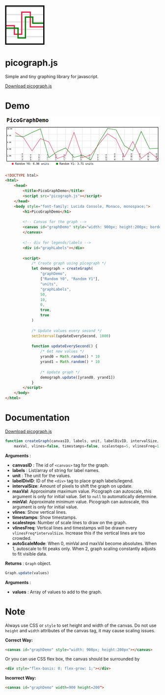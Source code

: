 ![Picograph logo](picographicon128.png)

# picograph.js

Simple and tiny graphing library for javascript.

[Download picograph.js](picograph.js)

# Demo

![Demo Image](screenshot.png)

```html
<!DOCTYPE html>
<html>
    <head>
        <title>PicoGraphDemo</title>
        <script src="picograph.js"></script>
    </head>
    <body style="font-family: Lucida Console, Monaco, monospace;">
        <h1>PicoGraphDemo</h1>

        <!-- Canvas for the graph -->
        <canvas id="graphDemo" style="width: 900px; height:200px; border:2px solid #000000;">
        </canvas>

        <!-- div for legends/labels -->
        <div id="graphLabels"></div>

        <script>
            /* Create graph using picograph */
            let demograph = createGraph(
                "graphDemo",
                ["Random Y0", "Random Y1"],
                "units",
                "graphLabels",
                50,
                10,
                0,
                true,
                true
            )

            /* Update values every second */
            setInterval(updateEverySecond, 1000)

            function updateEverySecond() {
                /* Get new values */
                yrand0 = Math.random() * 10
                yrand1 = Math.random() * 10

                /* Update graph */
                demograph.update([yrand0, yrand1])
            }
        </script>
    </body>
</html>
```

# Documentation

[Download picograph.js](picograph.js)

```javascript
function createGraph(canvasID, labels, unit, labelDivID, intervalSize,
    maxVal, vlines=false, timestamps=false, scalesteps=5, vlinesFreq=1, autoScaleMode=1)
```

**Arguments** :

-   **canvasID** : The id of `<canvas>` tag for the graph.
-   **labels** : List/array of string for label names.
-   **unit** : The unit for the values.
-   **labelDivID**: ID of the `<div>` tag to place graph labels/legend.
-   **intervalSize**: Amount of pixels to shift the graph on update.
-   **maxVal**: Approximate maximum value. Picograph can autoscale, this
    argument is only for initial value. Set to `null` to automatically determine.
-   **minVal**: Approximate minimum value. Picograph can autoscale, this
    argument is only for initial value.
-   **vlines**: Show vertical lines.
-   **timestamps**: Show timestamps.
-   **scalesteps**: Number of scale lines to draw on the graph.
-   **vlinesFreq**: Vertical lines and timestamps will be drawn every `vlinesFreq*intervalSize`. Increase this
    if the vertical lines are too crowded.
-   **autoScaleMode**: When 0, minVal and maxVal become absolutes. When 1, autoscale to fit peaks only.
    When 2, graph scaling constantly adjusts to fit visible data.

**Returns** : `Graph` object.

```javascript
Graph.update(values)
```

**Arguments** :

-   **values** : Array of values to add to the graph.

# Note

Always use CSS or `style` to set height and width of the canvas.
Do not use `height` and `width` attributes of the canvas tag, it may cause scaling issues.

**Correct Way:**

```html
<canvas id="graphDemo" style="width: 900px; height:200px"></canvas>
```

Or you can use CSS flex box, the canvas should be surrounded by

```html
<div style="flex-basis: 0; flex-grow: 1;"></div>
```

**Incorrect Way:**

```html
<canvas id="graphDemo" width=900 height=200">
```
